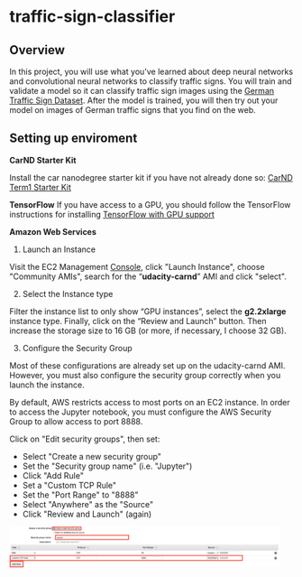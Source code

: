 # traffic-sign-classifier

Overview
---
In this project, you will use what you've learned about deep neural networks and convolutional neural networks to classify traffic signs. You will train and validate a model so it can classify traffic sign images using the [German Traffic Sign Dataset](http://benchmark.ini.rub.de/?section=gtsrb&subsection=dataset). After the model is trained, you will then try out your model on images of German traffic signs that you find on the web.

Setting up enviroment
---
**CarND Starter Kit**

Install the car nanodegree starter kit if you have not already done so: [CarND Term1 Starter Kit](https://github.com/udacity/CarND-Term1-Starter-Kit/blob/master/README.md)

**TensorFlow**
If you have access to a GPU, you should follow the TensorFlow instructions for installing [TensorFlow with GPU support](https://www.tensorflow.org/install/#optional_install_cuda_gpus_on_linux)

**Amazon Web Services**
1. Launch an Instance

Visit the EC2 Management [Console](https://us-west-1.console.aws.amazon.com/ec2/v2/home?region=us-west-1#Home:), click "Launch Instance", choose "Community AMIs", search for the “**udacity-carnd**” AMI and click "select".

2. Select the Instance type

Filter the instance list to only show “GPU instances”, select the **g2.2xlarge** instance type. Finally, click on the “Review and Launch” button. Then increase the storage size to 16 GB (or more, if necessary, I choose 32 GB).

3. Configure the Security Group

Most of these configurations are already set up on the udacity-carnd AMI. However, you must also configure the security group correctly when you launch the instance.

By default, AWS restricts access to most ports on an EC2 instance. In order to access the Jupyter notebook, you must configure the AWS Security Group to allow access to port 8888.

Click on "Edit security groups", then set:
* Select "Create a new security group"
* Set the "Security group name" (i.e. "Jupyter")
* Click "Add Rule"
* Set a "Custom TCP Rule"
* Set the "Port Range" to "8888"
* Select "Anywhere" as the "Source"
* Click "Review and Launch" (again)
<img src="add-security-group-screenshot.png" width="480" alt="add-security-group" />
